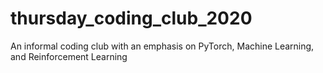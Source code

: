 # thursday_coding_club_2020
An informal coding club with an emphasis on PyTorch, Machine Learning, and Reinforcement Learning
